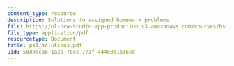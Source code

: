 ```yaml
---
content_type: resource
description: Solutions to assigned homework problems.
file: https://ol-ocw-studio-app-production.s3.amazonaws.com/courses/hst-542j-quantitative-physiology-organ-transport-systems-spring-2004/50d9eca61a2070ce773f444e0a1b16ed_ps1_solutions.pdf
file_type: application/pdf
resourcetype: Document
title: ps1_solutions.pdf
uid: 50d9eca6-1a20-70ce-773f-444e0a1b16ed
---
```

